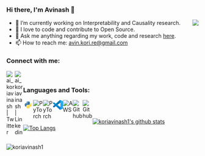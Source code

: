 ### Hi there, I'm Avinash 👋

<img src="https://komarev.com/ghpvc/?username=koriavinash1&color=blue&style=flat-square" align="right" />

- 🔭 I’m currently working on Interpretability and Causality research.
- 🌱 I love to code and contribute to Open Source.
- 💬 Ask me anything regarding my work, code and research [here](https://github.com/koriavinash1/koriavinash1/issues).
- 📫 How to reach me:  avin.kori.re@gmail.com


### Connect with me:

[<img align="left" alt="ai_koriavinash | Twitter" width="22px" src="https://www.vectorlogo.zone/logos/twitter/twitter-tile.svg" />](https://twitter.com/koriavinash001)
[<img align="left" alt="ai_koriavinash | Linkedin" width="22px" src="https://www.vectorlogo.zone/logos/linkedin/linkedin-tile.svg" />](https://www.linkedin.com/in/koriavinash1/)


<br />

### Languages and Tools:
<img align="left" alt="Python" width="26px" src="https://raw.githubusercontent.com/github/explore/80688e429a7d4ef2fca1e82350fe8e3517d3494d/topics/python/python.png" />
<img align="left" alt="PyTorch" width="26px" src="https://www.vectorlogo.zone/logos/pytorch/pytorch-icon.svg" />
<img align="left" alt="PyTorch" width="26px" src="https://www.vectorlogo.zone/logos/tensorflow/tensorflow-icon.svg" />
<img align="left" alt="Visual Studio Code" width="26px" src="https://raw.githubusercontent.com/github/explore/80688e429a7d4ef2fca1e82350fe8e3517d3494d/topics/visual-studio-code/visual-studio-code.png" />
<img align="left" alt="AWS" width="26px" src="https://www.vectorlogo.zone/logos/amazon_aws/amazon_aws-icon.svg" />
<img align="left" alt="Github" width="26px" src="https://www.vectorlogo.zone/logos/github/github-tile.svg" />
<img align="left" alt="Github" width="26px" src="https://www.vectorlogo.zone/logos/ubuntu/ubuntu-tile.svg" />

<br />
<br />

[![koriavinash1's github stats](https://github-readme-stats.vercel.app/api?username=koriavinash1&count_private=true&show_icons=true&line_height=21&show_icons=true&theme=vue)](https://github.com/koriavinash1)
[![Top Langs](https://github-readme-stats.vercel.app/api/top-langs/?username=koriavinash1&count_private=true&show_icons=true&layout=compact&theme=vue)](https://github.com/koriavinash1)

<br />

<img align="center" src="https://github-readme-streak-stats.herokuapp.com/?user=koriavinash1&" alt="koriavinash1" />

